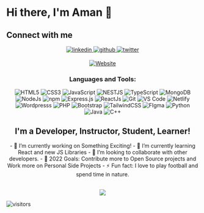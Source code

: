 
# Hi there, I'm Aman 👋
<!-- ## Why are you not at [my website yet][website] 🙄❓

<a href="https://singhkunal2050.dev" target="_blank">
<img src="https://raw.githubusercontent.com/singhkunal2050/singhkunal2050/master/img/singhkunal2050-cover3.png" alt=singhkunal2050-cover style="margin-bottom: 5px;" />
</a> -->

## Connect with me  

<div align="center">
 <a href="https://www.linkedin.com/in/aman-rathore-28161014a/" target="_blank">
<img src=https://img.shields.io/badge/linkedin-%231E77B5.svg?&style=for-the-badge&logo=linkedin&logoColor=white alt=linkedin style="margin-bottom: 5px;" />
</a>
<a href="https://github.com/aman431" target="_blank">
<img src=https://img.shields.io/badge/github-%2324292e.svg?&style=for-the-badge&logo=github&logoColor=white alt=github style="margin-bottom: 5px;" />
</a>
<a href="https://twitter.com/amanrathore_7" target="_blank">
<img src=https://img.shields.io/badge/twitter-%2300acee.svg?&style=for-the-badge&logo=twitter&logoColor=white alt=twitter style="margin-bottom: 5px;" />
</a>
<!-- <a href="https://codepen.io/singhkunal2050" target="_blank">
<img src="https://img.shields.io/badge/Codepen-000000?style=for-the-badge&logo=codepen&logoColor=white" alt=twitter style="margin-bottom: 5px;" />
</a> -->

[![Website](https://img.shields.io/website?label=amanrathore.dev&style=for-the-badge&url=https%3A%2F%2Fsinghkunal2050.dev/)](https://singhkunal2050.dev)


### Languages and Tools:

<p align="center"> 
<img alt="HTML5" src="https://img.shields.io/badge/html5-%23E34F26.svg?&style=for-the-badge&logo=html5&logoColor=white" />
<img alt="CSS3" src="https://img.shields.io/badge/css3-%231572B6.svg?&style=for-the-badge&logo=css3&logoColor=white" />
<img alt="JavaScript" src="https://img.shields.io/badge/javascript-%23323330.svg?&style=for-the-badge&logo=javascript&logoColor=%23F7DF1E" />
<img alt="NESTJS" src="https://img.shields.io/badge/-NEST%20JS-red" />
<img alt="TypeScript" src="https://img.shields.io/badge/-TypeScript-blue?&style=for-the-badge&logo=typescript&logoColor=white" />
<img alt="MongoDB" src="https://img.shields.io/badge/MongoDB-lightgreen?style=for-the-badge&logo=mongodb&logoColor=4EA94B" />
<img alt="NodeJs" src="https://img.shields.io/badge/Node.js-339933?style=for-the-badge&logo=nodedotjs&logoColor=white" />
<img alt="npm" src="https://img.shields.io/badge/npm-CB3837?style=for-the-badge&logo=npm&logoColor=white" />
<img alt="Express.js" src="https://img.shields.io/badge/Express.js-000000?style=for-the-badge&logo=express&logoColor=white" />
<img alt="ReactJs" src="https://img.shields.io/badge/React-20232A?style=for-the-badge&logo=react&logoColor=61DAFB" />
<img alt="Git" src="https://img.shields.io/badge/Git-F05032?style=for-the-badge&logo=git&logoColor=white" />
<img alt="VS Code" src="https://img.shields.io/badge/Visual_Studio_Code-0078D4?style=for-the-badge&logo=visual%20studio%20code&logoColor=white" />
<img alt="Netlify" src="https://img.shields.io/badge/netlify-%23000000.svg?style=for-the-badge&logo=netlify&logoColor=#00C7B7" />
<!-- <img alt="Vercel" src="https://img.shields.io/badge/vercel-%23000000.svg?style=for-the-badge&logo=vercel&logoColor=white" /> -->
<img alt="Wordpresss" src="https://img.shields.io/badge/WordPress-%23117AC9.svg?style=for-the-badge&logo=WordPress&logoColor=white" />
<img alt="PHP" src="https://img.shields.io/badge/php-%23777BB4.svg?style=for-the-badge&logo=php&logoColor=white" />
<img alt="Bootstrap" src="https://img.shields.io/badge/bootstrap-%23563D7C.svg?style=for-the-badge&logo=bootstrap&logoColor=white" />
<img alt="TailwindCSS" src="https://img.shields.io/badge/tailwindcss-%2338B2AC.svg?style=for-the-badge&logo=tailwind-css&logoColor=white" />
<img alt="FIgma" src="https://img.shields.io/badge/figma-%23F24E1E.svg?style=for-the-badge&logo=figma&logoColor=white" />
<img alt="Python" src="https://img.shields.io/badge/python-%2314354C.svg?style=for-the-badge&logo=python&logoColor=white"/>
<img alt="Java" src="https://img.shields.io/badge/java-%23ED8B00.svg?&style=for-the-badge&logo=java&logoColor=white" />
<img alt="C++" src="https://img.shields.io/badge/c++-%23ED8B00.svg?&style=for-the-badge&logo=C++&logoColor=red" />


## I'm a Developer, Instructor, Student, Learner!
<p align="center"> 
- 🔭 I’m currently working on Something Exciting!
- 🌱 I’m currently learning React and new JS Libraries
- 👯 I’m looking to collaborate with other developers.
- 🥅 2022 Goals: Contribute more to Open Source projects and Work more on Personal Side Projects
- ⚡ Fun fact: I love to play football and spend time in nature.
 </p>
<!-- ### Spotify Playing 🎧
[<img src="https://now-playing-codestackr.vercel.app/api/spotify-playing" alt="codeSTACKr Spotify Playing" width="350" />](https://open.spotify.com/user/swyqyimdc12jajde4vpwd2x1b) -->

<br />


<div align="center">
   <img src="https://github-readme-stats.vercel.app/api?username=aman431&show_icons=true&theme=dark"></img>
</div>

</div>

![visitors](https://visitor-badge.glitch.me/badge?page_id=singhkunal2050)


</p>

[website]: https://singhkunal2050.dev
[twitter]: https://twitter.com/singhkunal2050
[youtube]: https://youtube.com/singhkunal2050
[instagram]: https://instagram.com/singhkunal2050
[linkedin]: https://linkedin.com/in/singhkunal2050
[BrandNeev]: http://brandneev.kernculture.com/

<br />



